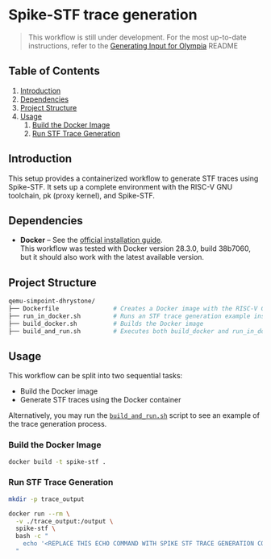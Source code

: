 # Spike-STF trace generation

> This workflow is still under development. For the most up-to-date instructions, refer to the [Generating Input for Olympia](https://github.com/riscv-software-src/riscv-perf-model/blob/master/traces/README.md) README

## Table of Contents

1. [Introduction](#introduction)
1. [Dependencies](#dependencies)
1. [Project Structure](#project-structure)
1. [Usage](#usage)
   1. [Build the Docker Image](#build-the-docker-image)
   1. [Run STF Trace Generation](#run-stf-trace-generation)

## Introduction

This setup provides a containerized workflow to generate STF traces using Spike-STF. It sets up a complete environment with the RISC-V GNU toolchain, pk (proxy kernel), and Spike-STF.

## Dependencies

- **Docker** – See the [official installation guide](https://docs.docker.com/engine/install).  
  This workflow was tested with Docker version 28.3.0, build 38b7060, but it should also work with the latest available version.

## Project Structure

```bash
qemu-simpoint-dhrystone/
├── Dockerfile               # Creates a Docker image with the RISC-V GNU toolchain, pk, and Spike-STF
├── run_in_docker.sh         # Runs an STF trace generation example inside the container
├── build_docker.sh          # Builds the Docker image
├── build_and_run.sh         # Executes both build_docker and run_in_docker scripts
```

## Usage

This workflow can be split into two sequential tasks:

- Build the Docker image
- Generate STF traces using the Docker container

Alternatively, you may run the [`build_and_run.sh`](./build_and_run.sh) script to see an example of the trace generation process.

### Build the Docker Image

```bash
docker build -t spike-stf .
```

### Run STF Trace Generation

```bash
mkdir -p trace_output

docker run --rm \
  -v ./trace_output:/output \
  spike-stf \
  bash -c "
    echo '<REPLACE THIS ECHO COMMAND WITH SPIKE STF TRACE GENERATION COMMAND>' >> /output/EXAMPLE.zstf
  "
```
